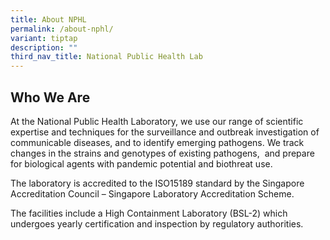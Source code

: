 ```yaml
---
title: About NPHL
permalink: /about-nphl/
variant: tiptap
description: ""
third_nav_title: National Public Health Lab
---
```

<h2>Who We Are</h2>
<p>At the National Public Health Laboratory, we use our range of scientific
expertise and techniques for the surveillance and outbreak investigation
of communicable diseases, and to identify emerging pathogens. We track
changes in the strains and genotypes of existing pathogens,&nbsp; and prepare
for biological agents with pandemic potential and biothreat use.</p>
<p>The laboratory is accredited to the ISO15189 standard by the Singapore
Accreditation Council – Singapore Laboratory Accreditation Scheme.</p>
<p>The facilities include a High Containment Laboratory (BSL-2) which undergoes
yearly certification and inspection by regulatory authorities.</p>
<p>
<br>
</p>